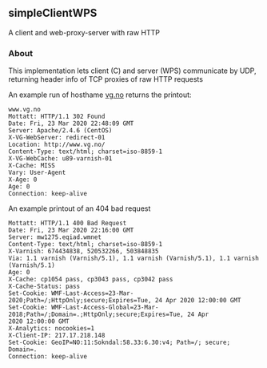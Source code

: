 ## simpleClientWPS
A client and web-proxy-server with raw HTTP

### About
This implementation lets client (C) and server (WPS) communicate by UDP, returning header info of TCP proxies of raw HTTP requests

An example run of hosthame [vg.no](www.vg.no) returns the printout:

```
www.vg.no
Mottatt: HTTP/1.1 302 Found
Date: Fri, 23 Mar 2020 22:48:09 GMT
Server: Apache/2.4.6 (CentOS)
X-VG-WebServer: redirect-01
Location: http://www.vg.no/
Content-Type: text/html; charset=iso-8859-1
X-VG-WebCache: u89-varnish-01
X-Cache: MISS
Vary: User-Agent
X-Age: 0
Age: 0
Connection: keep-alive
```

An example printout of an 404 bad request

```
Mottatt: HTTP/1.1 400 Bad Request
Date: Fri, 23 Mar 2020 22:16:00 GMT
Server: mw1275.eqiad.wmnet
Content-Type: text/html; charset=iso-8859-1
X-Varnish: 674434838, 520532266, 503848835
Via: 1.1 varnish (Varnish/5.1), 1.1 varnish (Varnish/5.1), 1.1 varnish (Varnish/5.1)
Age: 0
X-Cache: cp1054 pass, cp3043 pass, cp3042 pass
X-Cache-Status: pass
Set-Cookie: WMF-Last-Access=23-Mar-2020;Path=/;HttpOnly;secure;Expires=Tue, 24 Apr 2020 12:00:00 GMT
Set-Cookie: WMF-Last-Access-Global=23-Mar-2018;Path=/;Domain=.;HttpOnly;secure;Expires=Tue, 24 Apr
2020 12:00:00 GMT
X-Analytics: nocookies=1
X-Client-IP: 217.17.218.148
Set-Cookie: GeoIP=NO:11:Sokndal:58.33:6.30:v4; Path=/; secure; Domain=.
Connection: keep-alive
```
